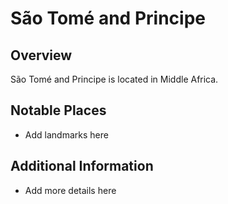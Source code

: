 # São Tomé and Principe
## Overview
São Tomé and Principe is located in Middle Africa.

## Notable Places
- Add landmarks here

## Additional Information
- Add more details here
